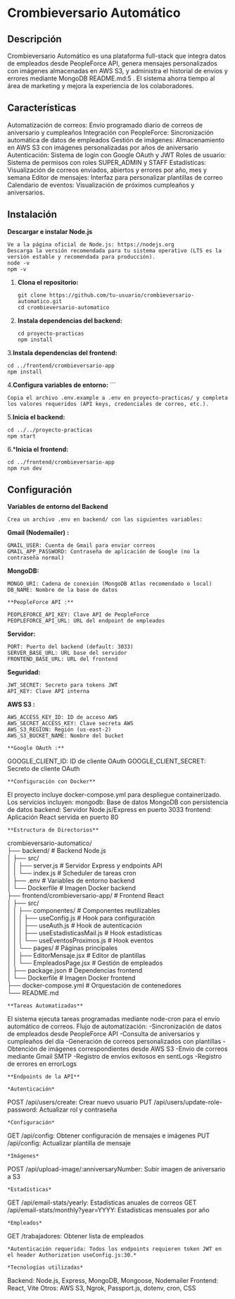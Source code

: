 # Crombieversario Automático
## Descripción
Crombieversario Automático es una plataforma full-stack que integra datos de empleados desde PeopleForce API, genera mensajes personalizados con imágenes almacenadas en AWS S3, y administra el historial de envíos y errores mediante MongoDB README.md:5 . El sistema ahorra tiempo al área de marketing y mejora la experiencia de los colaboradores.
## Características 
Automatización de correos: Envío programado diario de correos de aniversario y cumpleaños
Integración con PeopleForce: Sincronización automática de datos de empleados 
Gestión de imágenes: Almacenamiento en AWS S3 con imágenes personalizadas por años de aniversario
Autenticación: Sistema de login con Google OAuth y JWT 
Roles de usuario: Sistema de permisos con roles SUPER_ADMIN y STAFF 
Estadísticas: Visualización de correos enviados, abiertos y errores por año, mes y semana 
Editor de mensajes: Interfaz para personalizar plantillas de correo 
Calendario de eventos: Visualización de próximos cumpleaños y aniversarios.
## Instalación
**Descargar e instalar Node.js**

    Ve a la página oficial de Node.js: https://nodejs.org
    Descarga la versión recomendada para tu sistema operativo (LTS es la versión estable y recomendada para producción).
    node -v
    npm -v
1. **Clona el repositorio:**
   ```
   git clone https://github.com/tu-usuario/crombieversario-automatico.git
   cd crombieversario-automatico
2. **Instala dependencias del backend:**
   ```
   cd proyecto-practicas
   npm install
3.**Instala dependencias del frontend:**

    cd ../frontend/crombieversario-app
    npm install
4.**Configura variables de entorno:**
    ```   
  
    Copia el archivo .env.example a .env en proyecto-practicas/ y completa los valores requeridos (API keys, credenciales de correo, etc.).
5.**Inicia el backend:**         
    
    cd ../../proyecto-practicas
    npm start
6.***Inicia el frontend:**

    cd ../frontend/crombieversario-app
    npm run dev
## Configuración 
**Variables de entorno del Backend**
````
Crea un archivo .env en backend/ con las siguientes variables:
````
**Gmail (Nodemailer) :**
````
GMAIL_USER: Cuenta de Gmail para enviar correos
GMAIL_APP_PASSWORD: Contraseña de aplicación de Google (no la contraseña normal)
````
**MongoDB:**
````
MONGO_URI: Cadena de conexión (MongoDB Atlas recomendado o local)
DB_NAME: Nombre de la base de datos
````
````
**PeopleForce API :**
````
````
PEOPLEFORCE_API_KEY: Clave API de PeopleForce
PEOPLEFORCE_API_URL: URL del endpoint de empleados
````
**Servidor:**
````
PORT: Puerto del backend (default: 3033)
SERVER_BASE_URL: URL base del servidor
FRONTEND_BASE_URL: URL del frontend
````
**Seguridad:**
````
JWT_SECRET: Secreto para tokens JWT
API_KEY: Clave API interna
````
**AWS S3 :**
````
AWS_ACCESS_KEY_ID: ID de acceso AWS
AWS_SECRET_ACCESS_KEY: Clave secreta AWS
AWS_S3_REGION: Región (us-east-2)
AWS_S3_BUCKET_NAME: Nombre del bucket

**Google OAuth :**
````
GOOGLE_CLIENT_ID: ID de cliente OAuth
GOOGLE_CLIENT_SECRET: Secreto de cliente OAuth
````
**Configuración con Docker**
````
El proyecto incluye docker-compose.yml para despliegue containerizado. Los servicios incluyen:
mongodb: Base de datos MongoDB con persistencia de datos 
backend: Servidor Node.js/Express en puerto 3033 
frontend: Aplicación React servida en puerto 80 
````
**Estructura de Directorios**
````
crombieversario-automatico/  
├── backend/                          # Backend Node.js  
│   ├── src/  
│   │   ├── server.js                # Servidor Express y endpoints API  
│   │   └── index.js                 # Scheduler de tareas cron  
│   ├── .env                         # Variables de entorno backend  
│   └── Dockerfile                   # Imagen Docker backend  
├── frontend/crombieversario-app/    # Frontend React  
│   ├── src/  
│   │   ├── componentes/             # Componentes reutilizables  
│   │   │   ├── useConfig.js        # Hook para configuración  
│   │   │   ├── useAuth.js          # Hook de autenticación  
│   │   │   ├── useEstadisticasMail.js  # Hook estadísticas  
│   │   │   └── useEventosProximos.js   # Hook eventos  
│   │   └── pages/                   # Páginas principales  
│   │       ├── EditorMensaje.jsx   # Editor de plantillas  
│   │       └── EmpleadosPage.jsx   # Gestión de empleados  
│   ├── package.json                # Dependencias frontend  
│   └── Dockerfile                  # Imagen Docker frontend  
├── docker-compose.yml              # Orquestación de contenedores  
└── README.md   

````
**Tareas Automatizadas**
````
El sistema ejecuta tareas programadas mediante node-cron para el envío automático de correos.
Flujo de automatización:
-Sincronización de datos de empleados desde PeopleForce API
-Consulta de aniversarios y cumpleaños del día
-Generación de correos personalizados con plantillas
-Obtención de imágenes correspondientes desde AWS S3
-Envío de correos mediante Gmail SMTP
-Registro de envíos exitosos en sentLogs
-Registro de errores en errorLogs
````
**Endpoints de la API**
````
````
*Autenticación*
````
POST /api/users/create: Crear nuevo usuario 
PUT /api/users/update-role-password: Actualizar rol y contraseña
````
*Configuración*
````
GET /api/config: Obtener configuración de mensajes e imágenes 
PUT /api/config: Actualizar plantilla de mensaje
````
*Imágenes*
````
POST /api/upload-image/:anniversaryNumber: Subir imagen de aniversario a S3
````
*Estadísticas*
````
GET /api/email-stats/yearly: Estadísticas anuales de correos
GET /api/email-stats/monthly?year=YYYY: Estadísticas mensuales por año
````
*Empleados* 
````
GET /trabajadores: Obtener lista de empleados
````
*Autenticación requerida: Todos los endpoints requieren token JWT en el header Authorization useConfig.js:30.*

*Tecnologías utilizadas*
````
Backend: Node.js, Express, MongoDB, Mongoose, Nodemailer
Frontend: React, Vite
Otros: AWS S3, Ngrok, Passport.js, dotenv, cron, CSS

````
